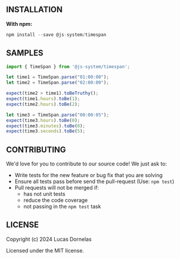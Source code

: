 ## INSTALLATION

**With npm:**

```typescript
npm install --save @js-system/timespan
```

## SAMPLES

```typescript
import { TimeSpan } from '@js-system/timespan';

let time1 = TimeSpan.parse("01:00:00");
let time2 = TimeSpan.parse("02:00:00");

expect(time2 > time1).toBeTruthy();
expect(time1.hours).toBe(1);
expect(time2.hours).toBe(2);

let time3 = TimeSpan.parse("00:00:05");
expect(time3.hours).toBe(0);
expect(time3.minutes).toBe(0);
expect(time3.seconds).toBe(5);
```

## CONTRIBUTING

We'd love for you to contribute to our source code! We just ask to:

- Write tests for the new feature or bug fix that you are solving
- Ensure all tests pass before send the pull-request (Use: `npm test`)
- Pull requests will not be merged if:
  - has not unit tests
  - reduce the code coverage
  - not passing in the `npm test` task

## LICENSE

Copyright (c) 2024 Lucas Dornelas

Licensed under the MIT license.
